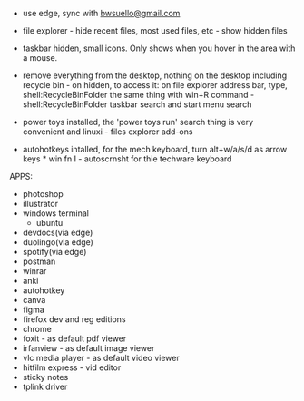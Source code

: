 - use edge, sync with bwsuello@gmail.com

- file explorer - hide recent files, most used files, etc
                - show hidden files
- taskbar hidden, small icons. Only shows when you hover in the area with a mouse.
- remove everything from the desktop, nothing on the desktop including recycle bin
                - on hidden, to access it: on file explorer address bar, type, shell:RecycleBinFolder
                    the same thing with win+R command - shell:RecycleBinFolder
                    taskbar search and start menu search

- power toys installed, the 'power toys run' search thing is very convenient and linuxi
                - files explorer add-ons

- autohotkeys intalled, for the mech keyboard, turn alt+w/a/s/d as arrow keys
                * win fn I - autoscrnsht for thie techware keyboard



APPS:
- photoshop
- illustrator
- windows terminal
    - ubuntu
- devdocs(via edge)
- duolingo(via edge)
- spotify(via edge)
- postman
- winrar
- anki
- autohotkey
- canva
- figma
- firefox dev and reg editions
- chrome
- foxit - as default pdf viewer
- irfanview - as default image viewer
- vlc media player - as default video viewer
- hitfilm express - vid editor
- sticky notes
- tplink driver
